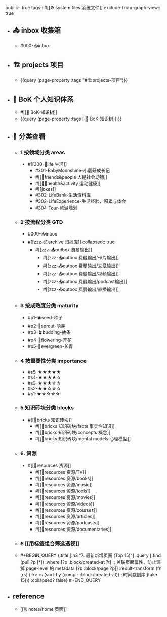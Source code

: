 public:: true
tags:: #[[⚙️ system files 系统文件]] 
exclude-from-graph-view:: true

- ## 📥 inbox 收集箱
	- #000-📥inbox
- ## 🏗️ projects 项目
	- {{query (page-property :tags "#🏗️projects-项目")}}
- ## 🌲 BoK 个人知识体系
	- #[[🌲 BoK-知识树]]
	- {{query (page-property :tags [[🌲 BoK-知识树]])}}
- ## 🔎 分类查看
	- ### 1 按领域分类 areas
		- #[[300-🌈life 生活]]
			- #301-BabyMoonshine-小蘑菇成长记
			- #[[👫friends&people 人是社会动物]]
			- #[[🏃‍♂️health&activity 运动健康]]
			- #[[jokes]]
			- #302-LifeBank-生活资料库
			- #303-LifeExperience-生活经验，积累与体会
			- #304-Tour-旅游规划
	- ### 2 按流程分类 GTD
		- #000-📥inbox
		- #[[zzz-📦archive 归档库]]
		  collapsed:: true
			- #[[zzz-📤outbox 费曼输出]]
				- #[[zzz-📤outbox 费曼输出/卡片输出]]
				- #[[zzz-📤outbox 费曼输出/文章输出]]
				- #[[zzz-📤outbox 费曼输出/视频输出]]
				- #[[zzz-📤outbox 费曼输出/podcast输出]]
				- #[[zzz-📤outbox 费曼输出/直播输出]]
	- ### 3 按成熟度分类 maturity
		- #p1-🫐seed-种子
		- #p2-🌱sprout-萌芽
		- #p3-🪴budding-抽条
		- #p4-🌸flowering-开花
		- #p5-🌲evergreen-长青
	- ### 4 按重要性分类 importance
		- #s5-★★★★★
		- #s4-★★★★☆
		- #s3-★★★☆☆
		- #s2-★★☆☆☆
		- #s1-★☆☆☆☆
	- ### 5 知识砖块分类 blocks
		- #[[🧱bricks 知识砖块]]
			- #[[🧱bricks 知识砖块/facts 事实性知识]]
			- #[[🧱bricks 知识砖块/concepts 概念]]
			- #[[🧱bricks 知识砖块/mental models 心理模型]]
	- ### 6. 资源
		- #[[💎resources 资源]]
			- #[[💎resources 资源/TV]]
			- #[[💎resources 资源/books]]
			- #[[💎resources 资源/music]]
			- #[[💎resources 资源/tools]]
			- #[[💎resources 资源/movies]]
			- #[[💎resources 资源/videos]]
			- #[[💎resources 资源/courses]]
			- #[[💎resources 资源/articles]]
			- #[[💎resources 资源/podcasts]]
			- #[[💎resources 资源/documentaries]]
	- ### 6 [[用标签组合筛选透视]]
	- #+BEGIN_QUERY
	  {:title [:h3 "7. 最新新增页面 (Top 15)"]
	   :query  [:find (pull ?p [*])
	            :where
	            [?p :block/created-at ?t]
	            ;; 关联页面属性，防止漏掉 page-level 的 metadata
	            [?b :block/page ?p]]
	   :result-transform
	   (fn [rs]
	     (->> rs
	          (sort-by (comp - :block/created-at)) ; 时间戳倒序
	          (take 15)))
	   :collapsed? false}
	  #+END_QUERY
- ## reference
	- [[🗒️ notes/home 页面]]